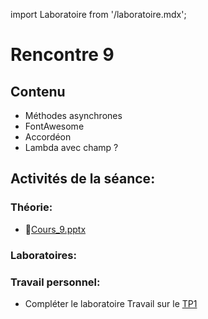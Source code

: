 import Laboratoire from '/laboratoire.mdx';

# Rencontre 9

## Contenu
- Méthodes asynchrones
- FontAwesome
- Accordéon
- Lambda avec champ ?


## Activités de la séance: 
### Théorie:  
- 🔗[Cours_9.pptx](https://cegepedouardmontpetit.sharepoint.com/:p:/s/CMT420InformatiqueComitesCours-3W6/EZ3VWcy7vQREg2s19Opr1pMB1_-hNcRh9retA14LwVtS1g?e=wVM8iy)

### Laboratoires: 
<Laboratoire nom="10XX-S09_Lab1"/>
<Laboratoire nom="10XX-S09_Lab2"/>

### Travail personnel: 
- Compléter le laboratoire
Travail sur le [TP1](/tp/tp1)
